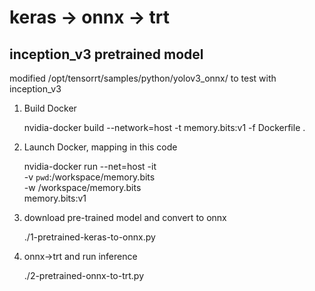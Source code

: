 # keras -> onnx -> trt

## inception_v3 pretrained model

modified /opt/tensorrt/samples/python/yolov3_onnx/ to test with inception_v3

1. Build Docker

   nvidia-docker build --network=host -t memory.bits:v1 -f Dockerfile .

2. Launch Docker, mapping in this code

   nvidia-docker run --net=host -it \
        -v `pwd`:/workspace/memory.bits \
        -w /workspace/memory.bits \
   	memory.bits:v1

3. download pre-trained model and convert to onnx

   ./1-pretrained-keras-to-onnx.py


4. onnx->trt and run inference

   ./2-pretrained-onnx-to-trt.py
